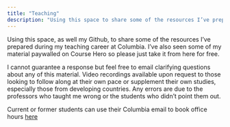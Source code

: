 ```yaml
---
title: "Teaching"
description: "Using this space to share some of the resources I’ve prepared during my teaching career at Columbia. I’ve seen some of my material paywalled on Course Hero so please just take it from here for free."
---
```


Using this space, as well my Github, to share some of the resources I’ve prepared during my teaching career at Columbia. I’ve also seen some of my material paywalled on Course Hero so please just take it from here for free.

I cannot guarantee a response but feel free to email clarifying questions about any of this material. Video recordings available upon request to those looking to follow along at their own pace or supplement their own studies, especially those from developing countries. Any errors are due to the professors who taught me wrong or the students who didn’t point them out.

Current or former students can use their Columbia email to book office hours [here](https://calendly.com/wmadavis/)